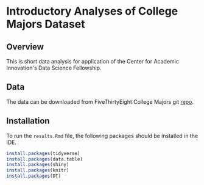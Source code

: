 # Introductory Analyses of College Majors Dataset

## Overview
This is short data analysis for application of the Center for Academic Innovation's Data Science Fellowship.  

## Data
The data can be downloaded from FiveThirtyEight College Majors git [repo](https://github.com/fivethirtyeight/data/tree/master/college-majors).

## Installation
To run the `results.Rmd` file, the following packages should be installed in the IDE.

```r
install.packages(tidyverse)
install.packages(data.table)
install.packages(shiny)
install.packages(knitr)
install.packages(DT)
```

